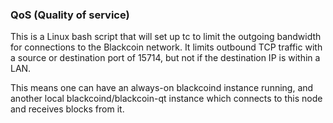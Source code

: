 ### QoS (Quality of service) ###

This is a Linux bash script that will set up tc to limit the outgoing bandwidth for connections to the Blackcoin network. It limits outbound TCP traffic with a source or destination port of 15714, but not if the destination IP is within a LAN.

This means one can have an always-on blackcoind instance running, and another local blackcoind/blackcoin-qt instance which connects to this node and receives blocks from it.
